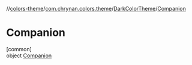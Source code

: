 //[colors-theme](../../../../index.md)/[com.chrynan.colors.theme](../../index.md)/[DarkColorTheme](../index.md)/[Companion](index.md)

# Companion

[common]\
object [Companion](index.md)
